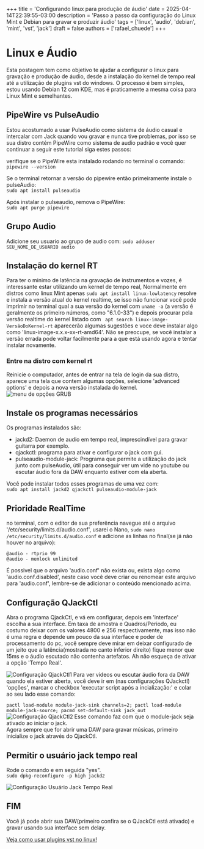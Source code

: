 +++
title = 'Configurando linux para produção de áudio'
date = 2025-04-14T22:39:55-03:00
description = 'Passo a passo da configuração do Linux Mint e Debian para gravar e produzir áudio'
tags = ['linux', 'audio', 'debian', 'mint', 'vst', 'jack']
draft = false
authors = ['rafael_chuede']
+++

# Linux e Áudio
Esta postagem tem como objetivo te ajudar a configurar o linux para gravação e produção de áudio, desde a instalação do kernel de tempo real até a utilização de plugins vst do windows. O processo é bem simples, estou usando Debian 12 com KDE, mas é praticamente a mesma coisa para Linux Mint e semelhantes.

## PipeWire vs PulseAudio
Estou acostumado a usar PulseAudio como sistema de áudio casual e intercalar com Jack quando vou gravar e nunca tive problemas, por isso se sua distro contém PipeWire como sistema de audio padrão e você quer continuar a seguir este tutorial siga estes passos: 

verifique se o PipeWire esta instalado rodando no terminal o comando: \
```pipewire --version``` 

Se o terminal retornar a versão do pipewire então primeiramente instale o pulseAudio:\
```sudo apt install pulseaudio``` 

Após instalar o pulseaudio, remova o PipeWire:\
```sudo apt purge pipewire```
## Grupo Audio
Adicione seu usuario ao grupo de audio com: ```sudo adduser SEU_NOME_DE_USUARIO audio```
## Instalação do kernel RT
Para ter o minimo de latência na gravação de instrumentos e vozes, é interessante estar utilizando um kernel de tempo real, Normalmente em distros como linux Mint apenas ```sudo apt install linux-lowlatency``` resolve e instala a versão atual do kernel realtime, se isso não funcionar você pode imprimir no terminal qual a sua versão do kernel com ```uname -a``` (a versão é geralmente os primeiro números, como "6.1.0-33") e depois procurar pela versão realtime do kernel listado com ``` apt search linux-image-VersãoDoKernel-rt``` aparecerão algumas sugestões e voce deve instalar algo como  'linux-image-x.x.x-xx-rt-amd64'. Não se preocupe, se você instalar a versão errada pode voltar facilmente para a que está usando agora e tentar instalar novamente.
### Entre na distro com kernel rt
Reinicie o computador, antes de entrar na tela de login da sua distro, aparece uma tela que contem algumas opções, selecione 'advanced options' e depois a nova versão instalada do kernel. 
![menu de opções GRUB](grub.png)
## Instale os programas necessários
Os programas instalados são: 
- jackd2: Daemon de audio em tempo real, imprescindível para gravar guitarra por exemplo.
- qjackctl: programa para ativar e configurar o jack com gui. 
- pulseaudio-module-jack: Programa que permite a utilização do jack junto com  pulseAudio, útil para conseguir ver um vide no youtube ou escutar áudio fora da DAW enquanto estiver com ela aberta.

Você pode instalar todos esses programas de uma vez com: \
```sudo apt install jackd2 qjackctl pulseaudio-module-jack```
## Prioridade RealTime
no terminal, com o editor de sua preferência navegue até o arquivo '/etc/security/limits.d/audio.conf', usarei o Nano, `sudo nano /etc/security/limits.d/audio.conf` e adicione as linhas no final(se já não houver no arquivo):
```
@audio - rtprio 99
@audio - memlock unlimited
```


É possivel que o arquivo 'audio.conf' não exista ou, exista algo como 'audio.conf.disabled', neste caso você deve criar ou renomear este arquivo para 'audio.conf', lembre-se de adicionar o conteúdo mencionado acima.
## Configuração QJackCtl

Abra o programa QjackCtl, e vá em configurar, depois em 'interface' escolha a sua interface. Em taxa de amostra e Quadros/Periodo, eu costumo deixar com os valores 4800 e 256 respectivamente, mas isso não é uma regra e depende um pouco da sua interface e poder de processamento do pc, você sempre deve mirar em deixar configurado de um jeito que a latência(mostrada no canto inferior direito) fique menor que 15ms e o áudio escutado não contenha artefatos. Ah não esqueça de ativar a opção 'Tempo Real'.

![Configuração QjackCtl1](jackctl-config.png)
Para ver vídeos ou escutar áudio fora da DAW quando ela estiver aberta, você deve ir em (nas configurações QJackctl) 'opções', marcar o checkbox 'executar script após a incialização:' e colar ao seu lado esse comando: 

`pactl load-module module-jack-sink channels=2; pactl load-module module-jack-source; pacmd set-default-sink jack_out` \
![Configuração QjackCtl2](jackctl-config2.png)
Esse comando faz com que o module-jack seja ativado ao iniciar o jack.\
Agora sempre que for abrir uma DAW para gravar músicas, primeiro inicialize o jack através do QjackCtl.
## Permitir o usuário jack tempo real
Rode o comando e em seguida "yes".\
	`sudo dpkg-reconfigure -p high jackd2`

![Configuração Usuário Jack Tempo Real](jackRT-config.png)
## FIM

Você já pode abrir sua DAW(primeiro confira se o QJackCtl está ativado) e gravar usando sua interface sem delay.

[Veja como usar plugins vst no linux!](/posts/vst-plugins-no-linux)
